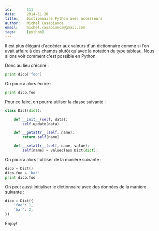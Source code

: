 ```yaml
---
id:       111
date:     2014-11-20
title:    Dictionnaire Python avec accesseurs
author:   Michel Casabianca
email:    michel.casabianca@gmail.com
tags:     [python]
---
```


Il est plus élégant d'accéder aux valeurs d'un dictionnaire comme si l'on avait affaire à des champs plutôt qu'avec la notation du type tableau. Nous allons voir comment c'est possible en Python.

<!--more-->

Donc au lieu d'écrire :

```python
print dico['foo']
```

On pourra alors écrire :

```python
print dico.foo
```

Pour ce faire, on pourra utiliser la classe suivante :

```python
class Dict(dict):

    def __init__(self, data):
        self.update(data)

    def __getattr__(self, name):
        return self[name]

    def __setattr__(self, name, value):
        self[name] = valueclass Dict(dict):
```

On pourra alors l'utiliser de la manière suivante :

```python
dico = Dict()
dico.foo = 'bar'
print dico.foo
```

On peut aussi initialiser le dictionnaire avec des données de la manière suivante :

```python
dico = Dict({
    'foo': 1,
    'bar': 2,
})
```

Enjoy!
